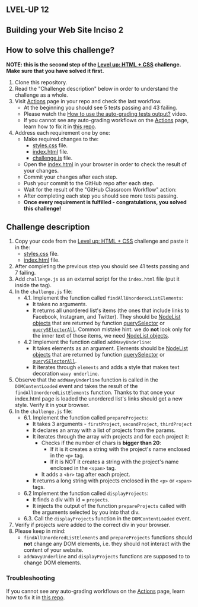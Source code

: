 ## LVEL-UP 12
## Building your Web Site Inciso 2
## How to solve this challenge?

**NOTE: this is the second step of the [Level up: HTML + CSS](https://classroom.github.com/a/djdDxAZg) challenge. Make sure that you have solved it first.**

1. Clone this repository.
2. Read the "Challenge description" below in order to understand the challenge as a whole.
3. Visit [Actions](../../actions) page in your repo and check the last workflow.
    - At the beginning you should see 5 tests passing and 43 failing.
    - Please watch the [How to use the auto-grading tests output?](https://www.loom.com/share/09cdd07df00a4a82a6e38759ef0b1751) video.
    - If you cannot see any auto-grading workflows on the  [Actions](../../actions) page, learn how to fix it in [this repo](https://github.com/microverse-students/autograding-troubles-js/blob/main/README.md).
4. Address each requirement one by one:
    - Make required changes to the:
       - [styles.css](./styles.css) file.
       - [index.html](./index.html) file.
       - [challenge.js](./challenge.js) file.
    - Open the [index.html](./index.html) in your browser in order to check the result of your changes.
    - Commit your changes after each step.
    - Push your commit to the GitHub repo after each step.
    - Wait for the result of the "GitHub Classroom Workflow" action:
     - After completing each step you should see more tests passing.
     - **Once every requirement is fulfilled - congratulations, you solved this challenge!**


## Challenge description



1. Copy your code from the [Level up: HTML + CSS](https://classroom.github.com/a/djdDxAZg) challenge and paste it in the:
    - [styles.css](./styles.css) file.
    - [index.html](./index.html) file.
2. After completing the previous step you should see 41 tests passing and 7 failing.
3. Add `challenge.js` as an external script for the `index.html` file (put it inside the <head> tag).
4. In the `challenge.js` file:
    - 4.1. Implement the function called `findAllUnorderedListElements`:
        - It takes no arguments.
        - It returns all unordered list's items (the ones that include links to Facebook, Instagram, and Twitter). They should be [NodeList objects](https://developer.mozilla.org/en-US/docs/Web/API/NodeList) that are returned by function [querySelector](https://developer.mozilla.org/en-US/docs/Web/API/Document/querySelector) or  [`querySElectorAll`](https://developer.mozilla.org/en-US/docs/Web/API/Document/querySelectorAll). Common mistake hint: we do **not** look only for the inner text of those items, we need [NodeList objects](https://developer.mozilla.org/en-US/docs/Web/API/NodeList).
    - 4.2 Implement the function called `addWavyUnderline`:
        - It takes elements as an argument. Elements should be [NodeList objects](https://developer.mozilla.org/en-US/docs/Web/API/NodeList) that are returned by function [querySelector](https://developer.mozilla.org/en-US/docs/Web/API/Document/querySelector) or  [`querySElectorAll`](https://developer.mozilla.org/en-US/docs/Web/API/Document/querySelectorAll).
        - It iterates through `elements` and adds a style that makes text decoration `wavy underline`.
5. Observe that the `addWavyUnderline` function is called in the `DOMContentLoaded` event and takes the result of the `findAllUnorderedListElements` function. Thanks to that once your index.html page is loaded the unordered list's links should get a new style. Verify it in your browser.
6. In the `challenge.js` file:
    - 6.1. Implement the function called `prepareProjects`:
        - It takes 3 arguments - `firstProject`, `secondProject`, `thirdProject`
        - It declares an array with a list of projects from the params.
        - It iterates through the array with projects and for each project it:
            - Checks if the number of chars is **bigger than 20**:
                - If it is it creates a string with the project's name enclosed in the `<p>` tag.
                - If it is NOT it creates a string with the project's name enclosed in the `<span>` tag.
            - It adds a `<br>` tag after each project.
        - It returns a long string with projects enclosed in the `<p>` or `<span>` tags.
    - 6.2 Implement the function called `displayProjects`:
        - It finds a div with id = `projects`.
        - It injects the output of the function `prepareProjects` called with the arguments selected by you into that div.
    - 6.3. Call the `displayProjects` function in the `DOMContentLoaded` event.
7. Verify if projects were added to the correct div in your browser.
8. Please keep in mind:
    - `findAllUnorderedListElements` and `prepareProjects` functions should **not** change any DOM elements, i.e. they should not interact with the content of your website.
    - `addWavyUnderline` and `displayProjects` functions are supposed to to change DOM elements.
    
### Troubleshooting
    
If you cannot see any auto-grading workflows on the [Actions](../../actions) page, learn how to fix it in [this repo](https://github.com/microverse-students/autograding-troubles-js/blob/main/README.md).

